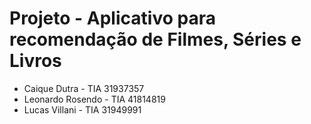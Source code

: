 # Projeto - Aplicativo para recomendação de Filmes, Séries e Livros

* Caique Dutra - TIA 31937357
* Leonardo Rosendo - TIA 41814819
* Lucas Villani - TIA 31949991

